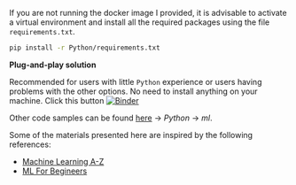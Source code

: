 If you are not running the docker image I provided, it is advisable to activate a virtual environment and install all the required packages using the file `requirements.txt`.

```zsh
pip install -r Python/requirements.txt
```

**Plug-and-play solution** 

Recommended for users with little `Python` experience or users having problems with the other options. No need to install anything on your machine. Click this button [![Binder](https://mybinder.org/badge_logo.svg)](https://mybinder.org/v2/gh/a-mhamdi/mlpy/main?labpath=Codes%2FPython)

Other code samples can be found [here](https://www.github.com/a-mhamdi/cosnip) -> _Python_ -> _ml_.

Some of the materials presented here are inspired by the following references:

- [Machine Learning A-Z](https://www.superdatascience.com/pages/machine-learning)
- [ML For Begineers](https://github.com/microsoft/ML-For-Beginners)
